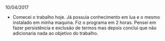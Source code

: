 10/04/2017

* Comecei o trabalho hoje. Já possuia conhecimento em lua e o mesmo instalado em minha maquina. Fiz o programa em 2 horas. Pensei em fazer persistência e exclusão de termos mas depois conclui que não adicionaria nada ao objetivo do trabalho.
